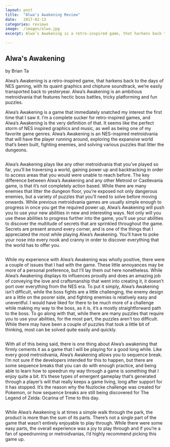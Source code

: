 ```yaml
---
layout: post
title:  "Alwa's Awakening Review"
date:   2017-02-13
categories: reviews
image:  /images/alwa.jpg
excerpt: Alwa’s Awakening is a retro-inspired game, that harkens back to the days of NES gaming, with its quaint graphics and chiptune soundtrack, we’re easily transported back to yesteryear.

---
```

## Alwa's Awakening

by Brian Ta

Alwa’s Awakening is a retro-inspired game, that harkens back to the days of NES gaming, with its quaint graphics and chiptune soundtrack, we’re easily transported back to yesteryear.  Alwa’s Awakening is an ambitious metroidvania that features hectic boss battles, tricky platforming and fun puzzles.

Alwa’s Awakening is a game that immediately snatched my interest the first time that I saw it.  I’m a complete sucker for retro-inspired games, and Alwa’s Awakening is the very definition of that.  It seems like the perfect storm of NES inspired graphics and music, as well as being one of my favorite game genres.  Alwa’s Awakening is an NES-inspired metroidvania that will have the player running around, exploring the expansive world that’s been built, fighting enemies, and solving various puzzles that litter the dungeons.

<img class="gfyitem" data-id="CreepyAlarmingBorderterrier" />

Alwa’s Awakening plays like any other metroidvania that you’ve played so far, you’ll be traversing a world, gaining power up and backtracking in order to access areas that you would were unable to reach before.  The key difference between Alwa’s Awakening and any other Metroid or Castlevania game, is that it’s not completely action based.  While there are many enemies that litter the dungeon floor, you’re exposed not only dangerous enemies, but a variety of puzzles that you’ll need to solve before moving onwards.  While previous metroidvania games are usually simple enough to progress in once you get the required power up, Alwa’s Awakening will push you to use your new abilities in new and interesting ways.  Not only will you use these abilities to progress further into the game, you’ll use your abilities to discover the multitude of secrets that are sprinkled throughout the game.  Secrets are present around every corner, and is one of the things that I appreciated the most while playing Alwa’s Awakening.  You’ll have to poke your nose into every nook and cranny in order to discover everything that the world has to offer you.

<img class="gfyitem" data-id="ShabbyAnnualAfricanharrierhawk" />

While my experience with Alwa’s Awakening was wholly positive, there were a couple of issues that I had with the game.  These little annoyances may be more of a personal preference, but I’ll lay them out here nonetheless.  While Alwa’s Awakening displays its influences proudly and does an amazing job of conveying the love and craftsmanship that went into creating it, it doesn’t port over everything from the NES era.  To put it simply, Alwa’s Awakening isn’t difficult, while the boss fights are a little challenging, the enemy design are a little on the poorer side, and fighting enemies is relatively easy and uneventful.  I would have liked for there to be much more of a challenge while making my way to the boss, as it is, it’s a mostly straightforward path to the boss.  To go along with that, while there are many puzzles that require you to use your abilities, for the most part, the puzzles aren’t too difficult.  While there may have been a couple of puzzles that took a little bit of thinking, most can be solved quite easily and quickly.

<img class="gfyitem" data-id="HomelyLikelyAvocet" />

With all of this being said, there is one thing about Alwa’s awakening that firmly cements it as a game that I will be playing for a good long while.  Like every good metroidvania, Alwa’s Awakening allows you to sequence break.  I’m not sure if the developers intended for this to happen, but there are some sequence breaks that you can do with enough practice, and being able to learn how to speedrun my way through a game is something that I enjoy quite a bit.  It’s these types of emergent gameplay that’s generated through a player’s will that really keeps a game living, long after support for it has stopped.  It’s the reason why the Nuzlocke challenge was created for Pokemon, or how sequence breaks are still being discovered for The Legend of Zelda: Ocarina of Time to this day. 

<img class="gfyitem" data-id="ThickCautiousJoey" />

While Alwa’s Awakening is at times a simple walk through the park, the product is more than the sum of its parts.  There’s not a single part of the game that wasn’t entirely enjoyable to play through.  While there were some easy parts, the overall experience was a joy to play through and if you’re a fan of speedrunning or metroidvanias, I’d highly recommend picking this game up.